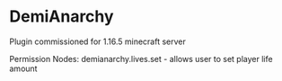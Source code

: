# DemiAnarchy
Plugin commissioned for 1.16.5 minecraft server

Permission Nodes:
demianarchy.lives.set - allows user to set player life amount
